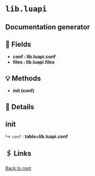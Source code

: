 # `lib.luapi`

## Documentation generator

## 📜 Fields

+ **conf : lib.luapi.conf**
+ **files : lib.luapi.files**

## 💡 Methods

+ **init (conf)**

## 🧩 Details

## init

↪ `conf` : **table=lib.luapi.conf**

## 🖇️ Links

[Back to root](../doc/readme.md)
